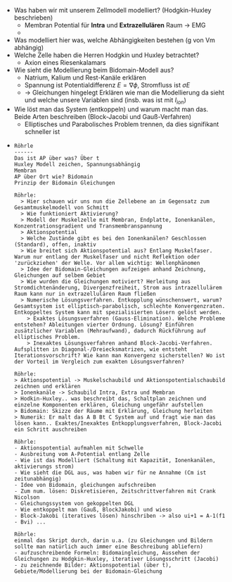 - Was haben wir mit unserem Zellmodell modelliert? (Hodgkin-Huxley beschrieben)
	- Membran Potential für **Intra** und **Extrazellulären** Raum -> EMG
	-
- Was modelliert hier was, welche Abhängigkeiten bestehen (g von Vm abhängig)
- Welche Zelle haben die Herren Hodgkin und Huxley betrachtet?
	- Axion eines Riesenkalamars
- Wie sieht die Modellierung beim Bidomain-Modell aus?
	- Natrium, Kalium und Rest-Kanäle erklären
	- Spannung ist Potentialdifferenz $E = \nabla \phi$, Stromfluss ist $\sigma E$
	- -> Gleichungen hingelegt Erklären wie man die Modellierung da sieht und welche unsere Variablen sind (insb. was ist mit $I_{ion}$)
- Wie löst man das System (entkoppeln) und warum macht man das. Beide Arten beschreiben
  (Block-Jacobi und Gauß-Verfahren)
	- Elliptisches und Parabolisches Problem trennen, da dies signifikant schneller ist
- ```
  Röhrle
  ------
  Das ist AP über was? Über t
  Huxley Modell zeichen, Spannungsabhängig
  Membran
  AP über Ort wie? Bidomain
  Prinzip der Bidomain Gleichungen
  
  Röhrle:
    > Hier schauen wir uns nun die Zellebene an im Gegensatz zum Gesamtmuskelmodell von Schmitt
    > Wie funktioniert Aktivierung?
    > Modell der Muskelzelle mit Membran, Endplatte, Ionenkanälen, Konzentrationsgradient und Transmembranspannung
    > Aktionspotential
    > Welche Zustände gibt es bei den Ionenkanälen? Geschlossen (Standard), offen, inaktiv
    > Wie breitet sich Aktionspotential aus? Entlang Muskelfaser. Warum nur entlang der Muskelfaser und nicht Reflektion oder 'zurückziehen' der Welle. Vor allem wichtig: Wellenphänomen
    > Idee der Bidomain-Gleichungen aufzeigen anhand Zeichnung, Gleichungen auf selbem Gebiet
    > Wie wurden die Gleichungen motiviert? Herleitung aus Stromdichtenänderung, Divergenzfreiheit, Strom aus intrazellulärem Raum kann nur in extrazellulären Raum fließen
    > Numerische Lösungsverfahren. Entkopplung wünschenswert, warum? Gesamtsystem ist elliptisch-parabolisch, schlechte Konvergenzraten. Entkoppeltes System kann mit spezialisierten Lösern gelöst werden.
      > Exaktes Lösungsverfahren (Gauss-Elimination). Welche Probleme entstehen? Ableitungen vierter Ordnung. Lösung? Einführen zusätzlicher Variablen (Mehraufwand), dadurch Rückführung auf elliptisches Problem.
      > Inexaktes Lösungsverfahren anhand Block-Jacobi-Verfahren. Aufsplitten in Diagonal-/Dreiecksmatrizen, wie entsteht Iterationsvorschrift? Wie kann man Konvergenz sicherstellen? Wo ist der Vorteil im Vergleich zum exakten Lösungsverfahren?
  	
  Röhrle:
  > Aktionspotential -> Muskelschaubild und Aktionspotentialschaubild zeichnen und erklären
  > Ionenkanäle -> Schaubild Intra, Extra und Membran
  > Hodkin-Huxley.. was beschreibt das, Schaltplan zeichnen und einzelne Komponenten erklären, Gleichung ungefähr aufstellen
  > Bidomain: Skizze der Räume mit Erklärung, Gleichung herleiten
  > Numerik: Er malt das A B Bt C System auf und fragt wie man das lösen kann.. Exaktes/Inexaktes Entkopplungsverfahren, Block-Jacobi ein Schritt auschreiben 
  
  Röhrle:
  - Aktionspotential aufmahlen mit Schwelle
  - Ausbreitung vom A-Potential entlang Zelle
  - Wie ist das Modelliert (Schaltung mit Kapazität, Ionenkanälen, aktivierungs strom)
  - Wie sieht die DGL aus, was haben wir für ne Annahme (Cm ist zeitunabhängig)
  - Idee von Bidomain, gleichungen aufschreiben
  - Zum num. lösen: Diskretisieren, Zeitschrittverfahren mit Crank Nicolson
  - Gleichungssystem von gekoppelten DGL
  - Wie entkoppelt man (Gauß, BlockJakobi) und wieso
  - Block-Jakobi (iteratives lösen) hinschriben -> also ui+1 = A-1(f1 - Bvi) ...
  
  Röhrle:
  einmal das Skript durch, darin u.a. (zu Gleichungen und Bildern sollte man natürlich auch immer eine Beschreibung abliefern)
  - aufzuschreibende Formeln: Bidomaingleichung, Aussehen der Gleichungen zu Hodgkin-Huxley, iterativer Lösungsschritt (Jacobi)
  - zu zeichnende Bilder: Aktionspotential (über t), Gebiete/Modellierung bei der Bidomain-Gleichung